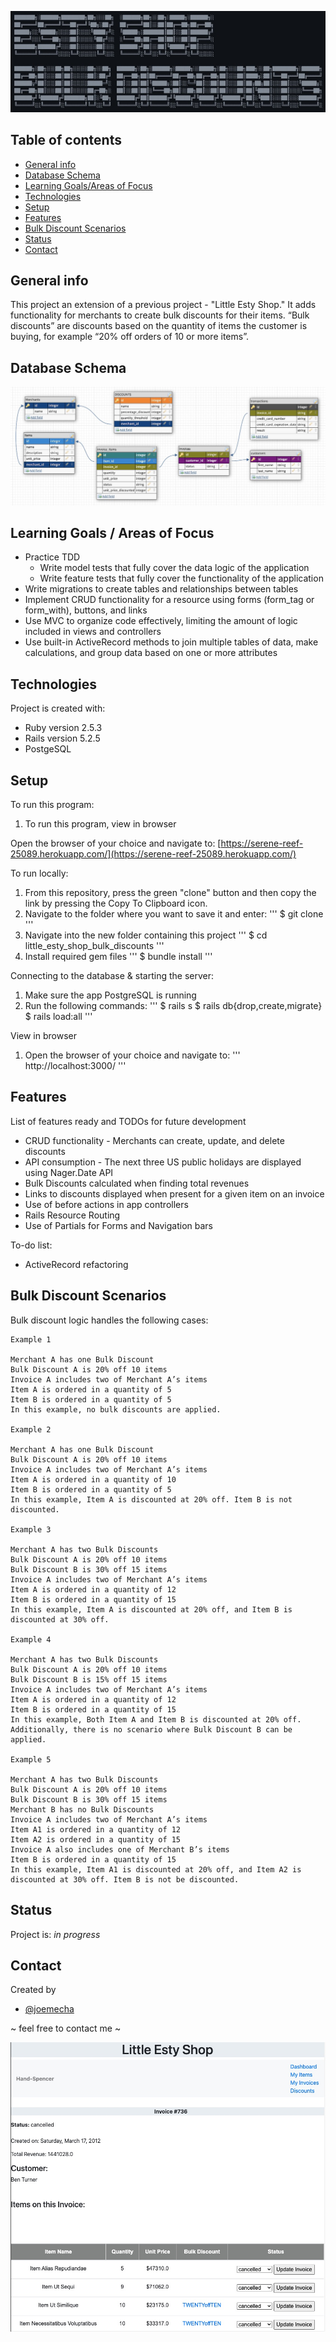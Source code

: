 ![Title](lib/assets/bulk_discounts_title.jpg)

## Table of contents
* [General info](#general-info)
* [Database Schema](#database-schema)
* [Learning Goals/Areas of Focus](#learning-goals)
* [Technologies](#technologies)
* [Setup](#setup)
* [Features](#features)
* [Bulk Discount Scenarios](#bulk-discount-scenarios)
* [Status](#status)
* [Contact](#contact)

## General info
This project an extension of a previous project - "Little Esty Shop." It adds functionality for merchants to create bulk discounts for their items. “Bulk discounts” are discounts based on the quantity of items the customer is buying, for example “20% off orders of 10 or more items”.

## Database Schema
![Diagram](lib/assets/bulk_discounts_diagram.jpg "Database Schema")

## Learning Goals / Areas of Focus
* Practice TDD
   * Write model tests that fully cover the data logic of the application
   * Write feature tests that fully cover the functionality of the application
* Write migrations to create tables and relationships between tables
* Implement CRUD functionality for a resource using forms (form_tag or form_with), buttons, and links
* Use MVC to organize code effectively, limiting the amount of logic included in views and controllers
* Use built-in ActiveRecord methods to join multiple tables of data, make calculations, and group data based on one or more attributes

## Technologies
Project is created with:
* Ruby version 2.5.3
* Rails version 5.2.5
* PostgeSQL

## Setup
To run this program:

1. To run this program, view in browser

Open the browser of your choice and navigate to:
[https://serene-reef-25089.herokuapp.com/](https://serene-reef-25089.herokuapp.com/)


To run locally:
1. From this repository, press the green "clone" button and then copy the link
   by pressing the Copy To Clipboard icon.
1. Navigate to the folder where you want to save it and enter:
    '''
    $ git clone <copied link>
   '''
1. Navigate into the new folder containing this project
   '''
   $ cd little_esty_shop_bulk_discounts
   '''
1. Install required gem files
   '''
   $ bundle install
   '''

Connecting to the database & starting the server:

1. Make sure the app PostgreSQL is running
1. Run the following commands:
   '''
   $ rails s
   $ rails db{drop,create,migrate}
   $ rails load:all
   '''

View in browser
1. Open the browser of your choice and navigate to:
   '''
   http://localhost:3000/
   '''

## Features
List of features ready and TODOs for future development
* CRUD functionality - Merchants can create, update, and delete discounts
* API consumption - The next three US public holidays are displayed using
  Nager.Date API
* Bulk Discounts calculated when finding total revenues
* Links to discounts displayed when present for a given item on an invoice
* Use of before actions in app controllers
* Rails Resource Routing
* Use of Partials for Forms and Navigation bars

To-do list:
* ActiveRecord refactoring

## Bulk Discount Scenarios
Bulk discount logic handles the following cases:
```
Example 1

Merchant A has one Bulk Discount
Bulk Discount A is 20% off 10 items
Invoice A includes two of Merchant A’s items
Item A is ordered in a quantity of 5
Item B is ordered in a quantity of 5
In this example, no bulk discounts are applied.

Example 2

Merchant A has one Bulk Discount
Bulk Discount A is 20% off 10 items
Invoice A includes two of Merchant A’s items
Item A is ordered in a quantity of 10
Item B is ordered in a quantity of 5
In this example, Item A is discounted at 20% off. Item B is not discounted.

Example 3

Merchant A has two Bulk Discounts
Bulk Discount A is 20% off 10 items
Bulk Discount B is 30% off 15 items
Invoice A includes two of Merchant A’s items
Item A is ordered in a quantity of 12
Item B is ordered in a quantity of 15
In this example, Item A is discounted at 20% off, and Item B is discounted at 30% off.

Example 4

Merchant A has two Bulk Discounts
Bulk Discount A is 20% off 10 items
Bulk Discount B is 15% off 15 items
Invoice A includes two of Merchant A’s items
Item A is ordered in a quantity of 12
Item B is ordered in a quantity of 15
In this example, Both Item A and Item B is discounted at 20% off. Additionally, there is no scenario where Bulk Discount B can be applied.

Example 5

Merchant A has two Bulk Discounts
Bulk Discount A is 20% off 10 items
Bulk Discount B is 30% off 15 items
Merchant B has no Bulk Discounts
Invoice A includes two of Merchant A’s items
Item A1 is ordered in a quantity of 12
Item A2 is ordered in a quantity of 15
Invoice A also includes one of Merchant B’s items
Item B is ordered in a quantity of 15
In this example, Item A1 is discounted at 20% off, and Item A2 is discounted at 30% off. Item B is not be discounted.
```

## Status
Project is: _in progress_

## Contact
Created by
* [@joemecha](https://github.com/joemecha)

~ feel free to contact me ~

![Screenshot](lib/assets/invoice_page.jpg "Merchant Invoice Page Screenshot")
